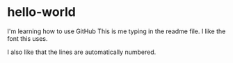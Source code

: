 # hello-world
I'm learning how to use GitHub
This is me typing in the readme file.
I like the font this uses.

I also like that the lines are automatically numbered.
